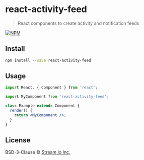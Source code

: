 # react-activity-feed

> React components to create activity and notification feeds

[![NPM](https://img.shields.io/npm/v/react-activity-feed.svg)](https://www.npmjs.com/package/react-activity-feed)

## Install

```bash
npm install --save react-activity-feed
```

## Usage

```jsx
import React, { Component } from 'react';

import MyComponent from 'react-activity-feed';

class Example extends Component {
  render() {
    return <MyComponent />;
  }
}
```

## License

BSD-3-Clause © [Stream.io Inc.](https://getstream.io)
